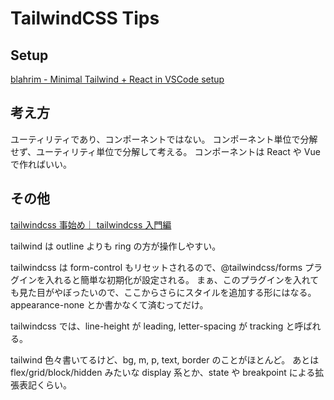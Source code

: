 # TailwindCSS Tips

## Setup

[blahrim - Minimal Tailwind + React in VSCode setup](https://sarimabbas.com/blog/tailwind-setup)

## 考え方

ユーティリティであり、コンポーネントではない。
コンポーネント単位で分解せず、ユーティリティ単位で分解して考える。
コンポーネントは React や Vue で作ればいい。

## その他

[tailwindcss 事始め｜ tailwindcss 入門編](https://zenn.dev/knaka0209/books/9e86ccb888758c/viewer/6643a2)

tailwind は outline よりも ring の方が操作しやすい。

tailwindcss は form-control もリセットされるので、@tailwindcss/forms プラグインを入れると簡単な初期化が設定される。
まぁ、このプラグインを入れても見た目がやぼったいので、ここからさらにスタイルを追加する形にはなる。appearance-none とか書かなくて済むってだけ。

tailwindcss では、line-height が leading, letter-spacing が tracking と呼ばれる。

tailwind 色々書いてるけど、bg, m, p, text, border のことがほとんど。
あとは flex/grid/block/hidden みたいな display 系とか、state や breakpoint による拡張表記くらい。

